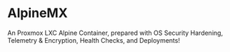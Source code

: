 # AlpineMX
An Proxmox LXC Alpine Container, prepared with OS Security Hardening, Telemetry &amp; Encryption, Health Checks, and Deployments!

